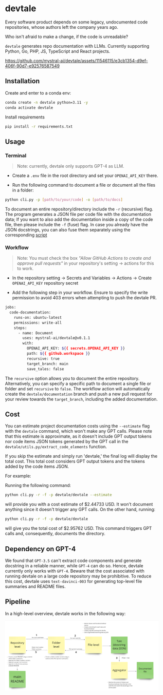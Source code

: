 # devtale

Every software product depends on some legacy, undocumented code repositories, whose authors left the company years ago.

Who isn't afraid to make a change, if the code is unreadable?

`devtale` generates repo documentation with LLMs. Currently supporting Python, Go, PHP, JS, TypeScript and React projects.

https://github.com/mystral-ai/devtale/assets/11546115/e3cb1354-d9ef-406f-90d7-e92576587549

## Installation

Create and enter to a conda env:

```bash
conda create -n devtale python=3.11 -y
conda activate devtale
```

Install requirements

```bash
pip install -r requirements.txt
```

## Usage

### Terminal

> Note: currently, devtale only supports GPT-4 as LLM.

- Create a `.env` file in the root directory and set your `OPENAI_API_KEY` there.

- Run the following command to document a file or document all the files in a folder:

```bash
python cli.py -p [path/to/your/code] -o [path/to/docs]
```

To document an entire repository/directory include the `-r` (recursive) flag. The program generates a JSON file per code file with the documentation data; If you want to also add the documentation inside a copy of the code file, then please include the `-f` (fuse) flag. In case you already have the JSON docstrings, you can also fuse them separately using the corresponding [script](scripts/)

### Workflow

> Note: You must check the box _"Allow GitHub Actions to create and approve pull requests"_ in your repository's setting -> actions for this to work.

- In the repository setting -> Secrets and Variables -> Actions -> Create `OPENAI_API_KEY` repository secret

- Add the following step in your workflow. Ensure to specify the write permission to avoid 403 errors when attempting to push the devtale PR.

```bash
jobs:
  code-documentation:
    runs-on: ubuntu-latest
    permissions: write-all
    steps:
      - name: Document
        uses: mystral-ai/devtale@v0.1.1
        with:
          OPENAI_API_KEY: ${{ secrets.OPENAI_API_KEY }}
          path: ${{ github.workspace }}
          recursive: true
          target_branch: main
          save_tales: false
```

The `recursive` option allows you to document the entire repository. Alternatively, you can specify a specific path to document a single file or folder and set `recursive` to `false`. The workflow action will automatically create the `devtale/documentation` branch and push a new pull request for your review towards the `target_branch`, including the added documentation.

## Cost

You can estimate project documentation costs using the `--estimate` flag with the `devtale` command, which won't make any GPT calls. Please note that this estimate is approximate, as it doesn't include GPT output tokens nor code items JSON tokens generated by the GPT call in the `devtale/utils.py/extract_code_elements` function.

If you skip the estimate and simply run 'devtale,' the final log will display the total cost. This total cost considers GPT output tokens and the tokens added by the code items JSON.

For example:

Running the following command:

```bash
python cli.py -r -f -p devtale/devtale --estimate
```

will provide you with a cost estimate of $2.44733 USD. It won't document anything since it doesn't trigger any GPT calls. On the other hand, running:

```bash
python cli.py -r -f -p devtale/devtale
```

will give you the total cost of $2.95762 USD. This command triggers GPT calls and, consequently, documents the directory.

## Dependency on GPT-4

We found that `GPT-3.5` can't extract code components and generate docstring in a reliable manner, while `GPT-4` can do so. Hence, devtale currently only works with `GPT-4`. Beware that the cost associated with running devtale on a large code repository may be prohibitive. To reduce this cost, devtale uses `text-davinci-003` for generating top-level file summaries and README files.

## Pipeline

In a high-level overview, devtale works in the following way:

![pipeline](assets/pipeline.png)
